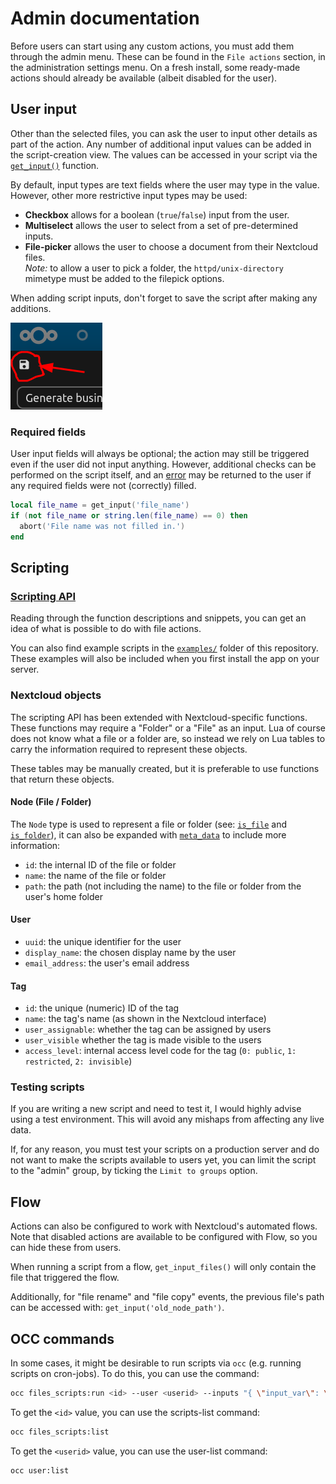 # Admin documentation

Before users can start using any custom actions, you must add them through the admin menu. These can be found in the `File actions` section, in the administration settings menu. On a fresh install, some ready-made actions should already be available (albeit disabled for the user).

## User input
Other than the selected files, you can ask the user to input other details as part of the action. Any number of additional input values can be added in the script-creation view. The values can be accessed in your script via the [`get_input()`](Functions.md#get_input) function. 

By default, input types are text fields where the user may type in the value. However, other more restrictive input types may be used:

- **Checkbox** allows for a boolean (`true`/`false`) input from the user.
- **Multiselect** allows the user to select from a set of pre-determined inputs.
- **File-picker** allows the user to choose a document from their Nextcloud files.  
*Note:* to allow a user to pick a folder, the `httpd/unix-directory` mimetype must be added to the filepick options. 

When adding script inputs, don't forget to save the script after making any additions.

![save icon below nextcloud logo](../screenshots/docs/save.png)

### Required fields
User input fields will always be optional; the action may still be triggered even if the user did not input anything. However, additional checks can be performed on the script itself, and an [error](Functions.md#abort) may be returned to the user if any required fields were not (correctly) filled.

```lua
local file_name = get_input('file_name')
if (not file_name or string.len(file_name) == 0) then
  abort('File name was not filled in.')
end 
```


## Scripting

### [Scripting API](Functions.md)
Reading through the function descriptions and snippets, you can get an idea of what is possible to do with file actions.

You can also find example scripts in the [`examples/`](/examples) folder of this repository. These examples will also be included when you first install the app on your server.

### Nextcloud objects
The scripting API has been extended with Nextcloud-specific functions. These functions may require a "Folder" or a "File" as an input. Lua of course does not know what a file or a folder are, so instead we rely on Lua tables to carry the information required to represent these objects.

These tables may be manually created, but it is preferable to use functions that return these objects.

#### Node (File / Folder)
The `Node` type is used to represent a file or folder (see: [`is_file`](Functions.md#is_file) and [`is_folder`](Functions.md#is_folder)), it can also be expanded with [`meta_data`](Functions.md#meta_data) to include more information:
 * `id`: the internal ID of the file or folder
 * `name`: the name of the file or folder
 * `path`: the path (not including the name) to the file or folder from the user's home folder 

#### User
 * `uuid`: the unique identifier for the user
 * `display_name`: the chosen display name by the user
 * `email_address`: the user's email address

#### Tag
 * `id`: the unique (numeric) ID of the tag
 * `name`: the tag's name (as shown in the Nextcloud interface)
 * `user_assignable`: whether the tag can be assigned by users
 * `user_visible` whether the tag is made visible to the users
 * `access_level`: internal access level code for the tag (`0: public`, `1: restricted`, `2: invisible`)

### Testing scripts

If you are writing a new script and need to test it, I would highly advise using a test environment. This will avoid any mishaps from affecting any live data.

If, for any reason, you must test your scripts on a production server and do not want to make the scripts available to users yet, you can limit the script to the "admin" group, by ticking the `Limit to groups` option.

## Flow

Actions can also be configured to work with Nextcloud's automated flows. Note that disabled actions are available to be configured with Flow, so you can hide these from users.

When running a script from a flow, `get_input_files()` will only contain the file that triggered the flow. 

Additionally, for "file rename" and "file copy" events, the previous file's path can be accessed with: `get_input('old_node_path')`.


## OCC commands

In some cases, it might be desirable to run scripts via `occ` (e.g. running scripts on cron-jobs). To do this, you can use the command:
```sh
occ files_scripts:run <id> --user <userid> --inputs "{ \"input_var\": \"hello world\" }"
```

To get the `<id>` value, you can use the scripts-list command:
```sh
occ files_scripts:list
```

To get the `<userid>` value, you can use the user-list command:
```sh
occ user:list
```

